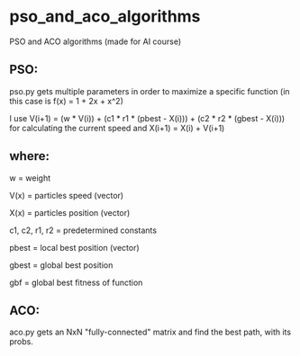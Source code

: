 # pso_and_aco_algorithms
PSO and ACO algorithms (made for AI course)

## PSO:

pso.py gets multiple parameters in order to maximize a specific function (in this case is f(x) = 1 + 2x + x^2)

I use V(i+1) = (w * V(i)) + (c1 * r1 * (pbest - X(i))) + (c2 * r2 * (gbest - X(i))) for calculating the current speed and X(i+1) = X(i) + V(i+1)

## where:

  w = weight
  
  V(x) = particles speed (vector)
  
  X(x) = particles position (vector)
  
  c1, c2, r1, r2 = predetermined constants
  
  pbest = local best position (vector)
  
  gbest = global best position
  
  gbf = global best fitness of function


## ACO:

aco.py gets an NxN "fully-connected" matrix and find the best path, with its probs.
